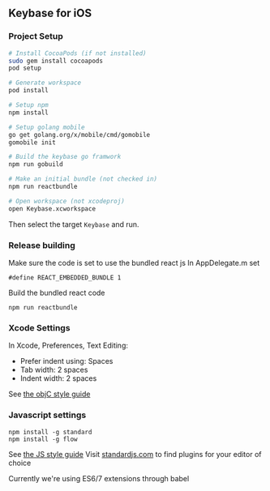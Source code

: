 ## Keybase for iOS

### Project Setup

```sh
# Install CocoaPods (if not installed)
sudo gem install cocoapods
pod setup

# Generate workspace
pod install

# Setup npm
npm install

# Setup golang mobile
go get golang.org/x/mobile/cmd/gomobile
gomobile init

# Build the keybase go framwork
npm run gobuild

# Make an initial bundle (not checked in)
npm run reactbundle

# Open workspace (not xcodeproj)
open Keybase.xcworkspace
```

Then select the target ```Keybase``` and run.

### Release building

Make sure the code is set to use the bundled react js
In AppDelegate.m set


```
#define REACT_EMBEDDED_BUNDLE 1
```

Build the bundled react code
```
npm run reactbundle
```

### Xcode Settings

In Xcode, Preferences, Text Editing:

* Prefer indent using: Spaces
* Tab width: 2 spaces
* Indent width: 2 spaces

See [the objC style guide](../osx/STYLEGUIDE.md)

### Javascript settings

```
npm install -g standard
npm install -g flow
```

See [the JS style guide](standardjs.com)
Visit [standardjs.com](http://standardjs.com/#text-editor-plugins) to find plugins for your editor of choice

Currently we're using ES6/7 extensions through babel
